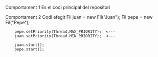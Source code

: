 Comportament 1
Es el codi principal del repositori

Comportament 2
Codi afegit
        Fil juan = new Fil("Juan");
        Fil pepe = new Fil("Pepe");
        
        pepe.setPriority(Thread.MAX_PRIORITY);  <---
        juan.setPriority(Thread.MIN_PRIORITY);  <---

        juan.start();
        pepe.start();